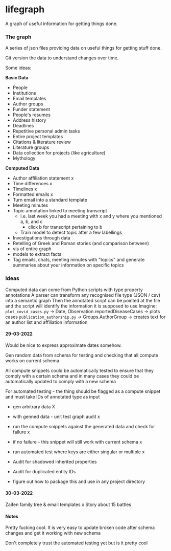 # lifegraph

A graph of useful information for getting things done.

### The graph

A series of json files providing data on useful things for getting stuff done.

Git version the data to understand changes over time.

Some ideas:

**Basic Data**
  * People
  * Institutions
  * Email templates
  * Author groups
  * Funder statement
  * People's resumes
  * Address history
  * Deadlines
  * Repetitive personal admin tasks
  * Entire project templates
  * Citations & literature review
  * Literature groups
  * Data collection for projects (like agriculture)
  * Mythology

**Computed Data**
  * Author affiliation statement x
  * Time differences x
  * Timelines x
  * Formatted emails x
  * Turn email into a standard template
  * Meeting minutes
  * Topic annotation linked to meeting transcript
    * i.e. last week you had a meeting with x and y where you mentioned a, b, and c
      * click b for transcript pertaining to b
    * Train model to detect topic after a few labellings
  * Investigations through data
  * Retelling of Greek and Roman stories (and comparison between)
  * vis of entire graph
  * models to extract facts
  * Tag emails, chats, meeting minutes with "topics" and generate summaries about your information on specific topics

### Ideas

Computed data can come from Python scripts with type property annotations
A parser can transform any recognised file type (JSON / csv) into a semantic graph
Then the annotated script can be pointed at the file and the script will identify the information it is supposed to use
Imagine:
  `plot_covid_cases.py` -> Date, Observation.reportedDiseaseCases -> plots cases
  `publication_authorship.py` -> Groups.AuthorGroup -> creates text for an author list and affiliation information

#### 29-03-2022
Would be nice to express approximate dates somehow.

Gen random data from schema for testing and checking that all compute works on current schema

All compute snippets could be automatically tested to ensure that they comply with a certain schema and in many cases they could be automatically updated to comply with a new schema

For automated testing - the thing should be flagged as a compute snippet and must take IDs of annotated type as input
- gen arbitrary data X
- with genned data - unit test graph audit x

- run the compute snippets against the generated data and check for failure x
- if no failure - this snippet will still work with current schema x
- run automated test where keys are either singular or multiple x

- Audit for shadowed inherited properties
- Audit for duplicated entity IDs

- figure out how to package this and use in any project directory

#### 30-03-2022
Zaifen family tree & email templates x
Story about 15 battles

#### Notes
Pretty fucking cool.
It is very easy to update broken code after schema changes and get it working with new schema

Don't completely trust the automated testing yet but is it pretty cool
